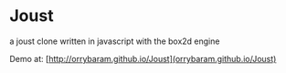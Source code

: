 Joust
=====

a joust clone written in javascript with the box2d engine

Demo at:
[http://orrybaram.github.io/Joust](orrybaram.github.io/Joust)
